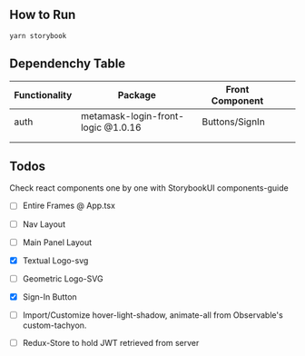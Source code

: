 ## How to Run
`yarn storybook` 

## Dependenchy Table

| Functionality | Package                            | Front Component |   |   |
|---------------|------------------------------------|-----------------|---|---|
| auth          | metamask-login-front-logic @1.0.16 | Buttons/SignIn  |   |   |
|               |                                    |                 |   |   |
|               |                                    |                 |   |   |

## Todos
Check react components one by one with StorybookUI components-guide
- [ ] Entire Frames @ App.tsx
- [ ] Nav Layout
- [ ] Main Panel Layout
- [x] Textual Logo-svg
- [ ] Geometric Logo-SVG
- [x] Sign-In Button
- [ ] Import/Customize hover-light-shadow, animate-all from Observable's custom-tachyon.
- [ ] Redux-Store to hold JWT retrieved from server




